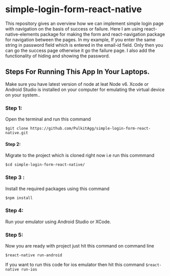 # simple-login-form-react-native
This repository gives an overview how we can implement simple login page with navigation on the basis of success or failure. Here I am using react-native-elements package for
making the form and react-navigation package for navigation between the pages. In my example, If you enter the same string in password field
which is entered in the email-id field. Only then you can go the success page otherwise it go the failure page. I also add the functionality
of hiding and showing the password.

## Steps For Running This App In Your Laptops.
Make sure you have latest version of node at leat Node v6. Xcode or Android Studio is installed on your computer for emulating the virtual device on your system..

### Step 1:
Open the terminal and run this command 

`$git clone https://github.com/PulkitAgg/simple-login-form-react-native.git`

#### Step 2:
Migrate to the project which is cloned right now i.e run this commmand 

`$cd simple-login-form-react-native/`

### Step 3 : 
Install the required packages using this command 

`$npm install`

### Step 4:
Run your emulator using Android Studio or XCode.

### Step 5:
Now you are ready with project just hit this command on command line 

`$react-native run-android`  

If you want to run this code for ios emulator then hit this command
`$react-native run-ios`
